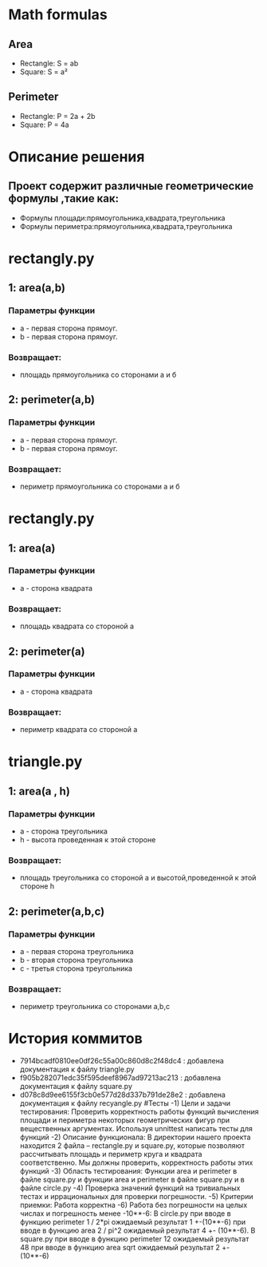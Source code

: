 # Math formulas
## Area
- Rectangle: S = ab
- Square: S = a²

## Perimeter
- Rectangle: P = 2a + 2b
- Square: P = 4a

# Описание решения
## Проект содержит различные геометрические формулы ,такие как:
- Формулы площади:прямоугольника,квадрата,треугольника
- Формулы периметра:прямоугольника,квадрата,треугольника

# rectangly.py
## 1: area(a,b)
### Параметры функции
- a - первая сторона прямоуг.
- b - первая сторона прямоуг.
### Возвращает:
- площадь прямоугольника со сторонами а и б
## 2: perimeter(a,b)
### Параметры функции
- a - первая сторона прямоуг.
- b - первая сторона прямоуг.
### Возвращает:
- периметр прямоугольника со сторонами а и б
  
# rectangly.py

## 1: area(a)
### Параметры функции
- a - сторона квадрата
### Возвращает:
- площадь квадрата со стороной а
  
## 2: perimeter(a)
### Параметры функции
- a - сторона квадрата
### Возвращает:
- периметр квадрата со стороной а
  
# triangle.py
## 1: area(a , h)
### Параметры функции
- a - сторона треугольника
- h - высота проведенная к этой стороне
### Возвращает:
- площадь треугольника со стороной а и высотой,проведенной к этой стороне h

## 2: perimeter(a,b,c)
### Параметры функции
- a - первая сторона треугольника
- b - вторая сторона треугольника
- c - третья сторона треугольника 
### Возвращает:
- периметр треугольника со сторонами а,b,c
# История коммитов

- 7914bcadf0810ee0df26c55a00c860d8c2f48dc4 : добавлена документация к файлу triangle.py
- f905b282071edc35f595deef8967ad97213ac213 : добавлена документация к файлу square.py
- d078c8d9ee6155f3cb0e577d28d337b791de28e2 : добавлена документация к файлу recyangle.py
#Тесты
-1)	Цели и задачи тестирования:
 Проверить корректность работы функций вычисления площади и периметра некоторых геометрических фигур при вещественных аргументах. Используя unnittest написать тесты для функций
-2)	Описание функционала:
 В директории нашего проекта находится 2 файла – rectangle.py и square.py, которые позволяют рассчитывать площадь и периметр круга и квадрата соответственно. Мы должны проверить, корректность работы этих функций
-3)	Область тестирования:
 Функции area и perimeter в файле square.py и функции area и perimeter в файле square.py и в файле circle.py
-4)	Проверка значений функций на тривиальных тестах и иррациональных для проверки погрешности.
-5)	Критерии приемки:
Работа корректна
-6)	Работа без погрешности на целых числах и погрешность менее -10**-6:
В circle.py при вводе в функцию perimeter 1 / 2*pi ожидаемый результат 1 +-(10**-6)   при вводе в функцию area 2 / pi^2 ожидаемый результат 4 +- (10**-6). В square.py при вводе в функцию perimeter 12 ожидаемый результат 48   при вводе в функцию area sqrt ожидаемый результат 2 +- (10**-6)   
